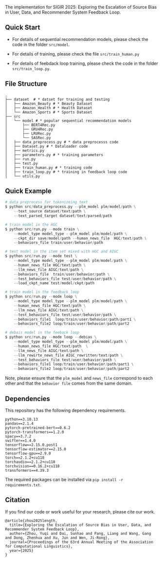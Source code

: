 The implementation for SIGIR 2025: Exploring the Escalation of Source Bias in User, Data, and Recommender System Feedback Loop.


## Quick Start

- For details of sequential recommendation models, please check the code in the folder `src/model`.

- For details of training, please check the file `src/train_human.py`

- For details of feebdack loop training, please check the code in the folder `src/train_loop.py`.

## File Structure
```shell
.
├── dataset  # * datset for training and testing
│   ├── Amazon_Beauty # * Beauty Dataset
│   ├── Amazon_Health # * Health Dataset
│   └── Amazon_Sports # * Sports Dataset
├── src
│   └── model # * popular sequential recommendation models
│       ├── BERT4Rec.py
│       ├── GRU4Rec.py
│       ├── LRURec.py
│       └── SASRec.py
│   ├── data_preprocess.py # * data preprocesss code
│   ├── Dataset.py # * Dataloader code
│   ├── metrics.py
│   ├── parameters.py # * training parameters
│   ├── run.py
│   ├── test.py
│   ├── train_human.py # * training code
│   ├── train_loop.py # * training in feedback loop code
│   └── utils.py
```

## Quick Example

```python
# data preprocess for tokenizeing text
$ python src/data_preprocess.py --plm_model plm/model/path \
    --text_source dataset/text/path \
    --text_parsed_target dataset/text/parsed/path

# train model in the HGC
$ python src/run.py --mode train \
    --model_type model_type --plm_model plm/model/path \
    --ckpt_dir save/model/path --human_news_file  HGC/text/path \
    --behaviors_file train/user/behavior/path

# test model in the item set mixed with HGC and AIGC
$ python src/run.py --mode test \
    --model_type model_type --plm_model plm/model/path \
    --human_news_file HGC/text/path \
    --llm_news_file AIGC/text/path \
    --behaviors_file  train/user/behavior/path \
    --test_behaviors_file test/user/behavior/path \
    --load_ckpt_name test/model/ckpt/path

# train model in the feedback loop
$ python src/run.py --mode loop \
    --model_type model_type --plm_model plm/model/path \
    --human_news_file HGC/text/path \
    --llm_news_file AIGC/text/path \
    --test_behaviors_file test/user/behavior/path \
    --behaviors_file1  loop/train/user/behavior/path/part1 \
    --behaviors_file2 loop/train/user/behavior/path/part2

# debais model in the feeback loop
$ python src/run.py --mode loop --debias \
    --model_type model_type --plm_model plm/model/path \
    --human_news_file HGC/text/path  \
    --llm_news_file AIGC/text/path \
    --llm_rewirte_news_file AIGC_rewritten/text/path \
    --test_behaviors_file test/user/behavior/path \
    --behaviors_file1 loop/train/user/behavior/path/part1 \
    --behaviors_file2 loop/train/user/behavior/path/part2
```

Note, please ensure that the `plm_model` and `news_file` correspond to each other and that the `behavior file` comes from the same domain.

## Dependencies

This repository has the following dependency requirements.

```
python==3.10.13
pandas==2.1.4
pytorch-pretrained-bert==0.6.2
pytorch-transformers==1.2.0
spacy==3.7.2
swifter==1.4.0
tensorflow==2.15.0.post1
tensorflow-estimator==2.15.0
tensorflow-gpu==2.9.0
torch==2.1.2+cu118
torchaudio==2.1.2+cu118
torchvision==0.16.2+cu118
transformers==4.39.3
```

The required packages can be installed via `pip install -r requirements.txt`.

## Citation

If you find our code or work useful for your research, please cite our work.

```
@article{zhou2025length,
  title={Exploring the Escalation of Source Bias in User, Data, and Recommender System Feedback Loop},
  author={Zhou, Yuqi and Dai, Sunhao and Pang, Liang and Wang, Gang and Dong, Zhenhua and Xu, Jun and Wen, Ji-Rong},
  journal={Proceedings of the 63rd Annual Meeting of the Association for Computational Linguistics},
  year={2025}
}
```
